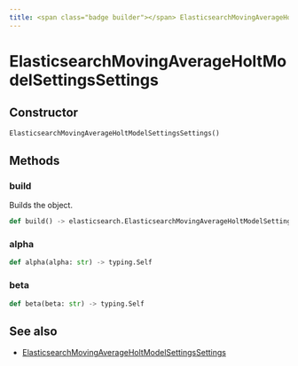 ```yaml
---
title: <span class="badge builder"></span> ElasticsearchMovingAverageHoltModelSettingsSettings
---
```

# <span class="badge builder"></span> ElasticsearchMovingAverageHoltModelSettingsSettings

## Constructor

```python
ElasticsearchMovingAverageHoltModelSettingsSettings()
```
## Methods

### <span class="badge object-method"></span> build

Builds the object.

```python
def build() -> elasticsearch.ElasticsearchMovingAverageHoltModelSettingsSettings
```

### <span class="badge object-method"></span> alpha

```python
def alpha(alpha: str) -> typing.Self
```

### <span class="badge object-method"></span> beta

```python
def beta(beta: str) -> typing.Self
```

## See also

 * <span class="badge object-type-class"></span> [ElasticsearchMovingAverageHoltModelSettingsSettings](./object-ElasticsearchMovingAverageHoltModelSettingsSettings.md)
